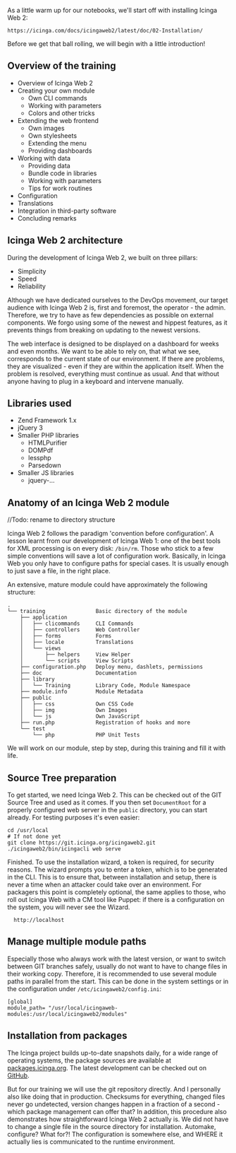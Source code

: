As a little warm up for our notebooks, we'll start off with installing Icinga Web 2:

    https://icinga.com/docs/icingaweb2/latest/doc/02-Installation/

Before we get that ball rolling, we will begin with a little introduction!

## Overview of the training

* Overview of Icinga Web 2
* Creating your own module
    * Own CLI commands
    * Working with parameters
    * Colors and other tricks
* Extending the web frontend
    * Own images
    * Own stylesheets
    * Extending the menu
    * Providing dashboards
* Working with data
    * Providing data
    * Bundle code in libraries
    * Working with parameters
    * Tips for work routines
* Configuration
* Translations
* Integration in third-party software
* Concluding remarks

## Icinga Web 2 architecture

During the development of Icinga Web 2, we built on three pillars:

* Simplicity
* Speed
* Reliability

Although we have dedicated ourselves to the DevOps movement, our target audience with Icinga Web 2 is, first and foremost, the operator - the admin. Therefore, we try to have as few dependencies as possible on external components. We forgo using some of the newest and hippest features, as it prevents things from breaking on updating to the newest versions.

The web interface is designed to be displayed on a dashboard for weeks and even months. We want to be able to rely on, that what we see, corresponds to the current state of our environment. If there are problems, they are visualized - even if they are within the application itself. When the problem is resolved, everything must continue as usual. And that without anyone having to plug in a keyboard and intervene manually.

## Libraries used

* Zend Framework 1.x
* jQuery 3
* Smaller PHP libraries
    * HTMLPurifier
    * DOMPdf
    * lessphp
    * Parsedown
* Smaller JS libraries
    * jquery-...

## Anatomy of an Icinga Web 2 module
//Todo: rename to directory structure

Icinga Web 2 follows the paradigm 'convention before configuration'. A lesson learnt from our development of Icinga Web 1: one of the best tools for XML processing is on every disk: `/bin/rm`. Those who stick to a few simple conventions will save a lot of configuration work. Basically, in Icinga Web you only have to configure paths for special cases. It is usually enough to just save a file, in the right place.

An extensive, mature module could have approximately the following structure:

    .
    └── training                Basic directory of the module
        ├── application
        │   ├── clicommands     CLI Commands
        │   ├── controllers     Web Controller
        │   ├── forms           Forms
        │   ├── locale          Translations
        │   └── views
        │       ├── helpers     View Helper
        │       └── scripts     View Scripts
        ├── configuration.php   Deploy menu, dashlets, permissions
        ├── doc                 Documentation
        ├── library
        │   └── Training        Library Code, Module Namespace
        ├── module.info         Module Metadata
        ├── public
        │   ├── css             Own CSS Code
        │   ├── img             Own Images
        │   └── js              Own JavaScript
        ├── run.php             Registration of hooks and more
        └── test
            └── php             PHP Unit Tests

We will work on our module, step by step, during this training and fill it with life.

## Source Tree preparation

To get started, we need Icinga Web 2. This can be checked out of the GIT Source Tree and used as it comes. If you then set `DocumentRoot` for a properly configured web server in the `public` directory, you can start already. For testing purposes it's even easier:

    cd /usr/local
    # If not done yet
    git clone https://git.icinga.org/icingaweb2.git
    ./icingaweb2/bin/icingacli web serve

Finished. To use the installation wizard, a token is required, for security reasons. The wizard prompts you to enter a token, which is to be generated in the CLI. This is to ensure that, between installation and setup, there is never a time when an attacker could take over an environment. For packagers this point is completely optional, the same applies to those, who roll out Icinga Web with a CM tool like Puppet: if there is a configuration on the system, you will never see the Wizard.

```
  http://localhost
```

## Manage multiple module paths

Especially those who always work with the latest version, or want to switch between GIT branches safely, usually do not want to have to change files in their working copy. Therefore, it is recommended to use several module paths in parallel from the start. This can be done in the system settings or in the configuration under `/etc/icingaweb2/config.ini`:

    [global]
    module_path= "/usr/local/icingaweb-modules:/usr/local/icingaweb2/modules"

## Installation from packages

The Icinga project builds up-to-date snapshots daily, for a wide range of operating systems, the package sources are available at [packages.icinga.org](https://packages.icinga.org/). The latest development can be checked out on [GitHub](https://github.com/Icinga/icingaweb2/).

But for our training we will use the git repository directly. And I personally also like doing that in production. Checksums for everything, changed files never go undetected, version changes happen in a fraction of a second - which package management can offer that? In addition, this procedure also demonstrates how straightforward Icinga Web 2 actually is. We did not have to change a single file in the source directory for installation. Automake, configure? What for?! The configuration is somewhere else, and WHERE it actually lies is communicated to the runtime environment.
